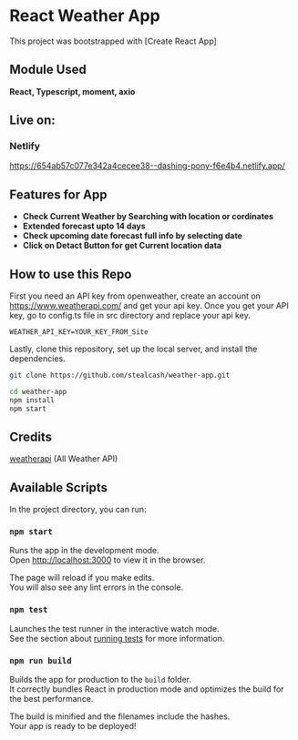 # React Weather App

This project was bootstrapped with [Create React App]

## Module Used

**React, Typescript, moment, axio**

## Live on:

### Netlify 
https://654ab57c077e342a4cecee38--dashing-pony-f6e4b4.netlify.app/
## Features for App

- **Check Current Weather by Searching with location or cordinates**
- **Extended forecast upto 14 days**
- **Check upcoming date forecast full info by selecting date**
- **Click on Detact Button for get Current location data**


## How to use this Repo

First you need an API key from openweather,  create an account on https://www.weatherapi.com/ and get your api key.
Once you get your API key, go to config.ts file in src directory and replace your api key.

```
WEATHER_API_KEY=YOUR_KEY_FROM_Site
```
Lastly, clone this repository, set up the local server, and install the dependencies.

```bash
git clone https://github.com/stealcash/weather-app.git
```

```bash
cd weather-app
npm install
npm start
```

## Credits

[weatherapi](https://www.weatherapi.com/ 'weatherapi') (All Weather API)


## Available Scripts

In the project directory, you can run:

### `npm start`

Runs the app in the development mode.\
Open [http://localhost:3000](http://localhost:3000) to view it in the browser.

The page will reload if you make edits.\
You will also see any lint errors in the console.

### `npm test`

Launches the test runner in the interactive watch mode.\
See the section about [running tests](https://facebook.github.io/create-react-app/docs/running-tests) for more information.

### `npm run build`

Builds the app for production to the `build` folder.\
It correctly bundles React in production mode and optimizes the build for the best performance.

The build is minified and the filenames include the hashes.\
Your app is ready to be deployed!



